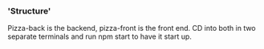 ### 'Structure'

Pizza-back is the backend, pizza-front is the front end.
CD into both in two separate terminals and run npm start to have it start up.

